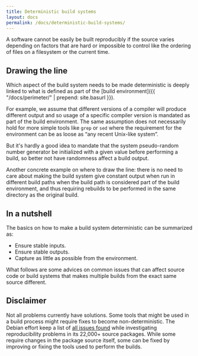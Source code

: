 ```yaml
---
title: Deterministic build systems
layout: docs
permalink: /docs/deterministic-build-systems/
---
```


A software cannot be easily be built reproducibly if the source varies
depending on factors that are hard or impossible to control like the
ordering of files on a filesystem or the current time.

Drawing the line
----------------

Which aspect of the build system needs to be made deterministic is
deeply linked to what is defined as part of the
[build environment]({{ "/docs/perimeter/" | prepend: site.basurl }}).

For example, we assume that different versions of a compiler will
produce different output and so usage of a specific
compiler version is mandated as part of the build environment. The same
assumption does not necessarily hold for more simple tools like `grep`
or `sed` where the requirement for the environment can be as loose as
“any recent Unix-like system”.

But it's hardly a good idea to mandate that the system pseudo-random
number generator be initialized with a given value before performing a
build, so better not have randomness affect a build output.

Another concrete example on where to draw the line: there is no need to
care about making the build system give constant output when run in
different build paths when the build path is considered part of the
build environment, and thus requiring rebuilds to be performed in the
same directory as the original build.

In a nutshell
-------------

The basics on how to make a build system deterministic can be summarized
as:

 * Ensure stable inputs.
 * Ensure stable outputs.
 * Capture as little as possible from the environment.

What follows are some advices on common issues that can affect source
code or build systems that makes multiple builds from the exact same
source different.

Disclaimer
----------

Not all problems currently have solutions. Some tools that might be used
in a build process might require fixes to become non-deterministic. The
Debian effort keep a list of [all issues
found](https://reproducible.debian.net/index_issues.html) while
investigating reproducibility problems in its 22,000+ source packages.
While some require changes in the package source itself, some can be
fixed by improving or fixing the tools used to perform the builds.
